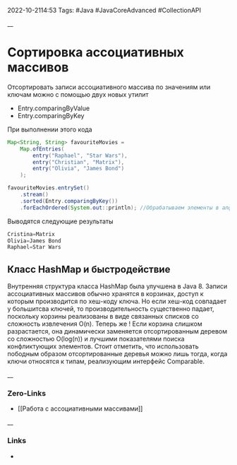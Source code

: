 2022-10-2114:53
Tags: #Java #JavaCoreAdvanced #CollectionAPI 

__
# Сортировка ассоциативных массивов
Отсортировать записи ассоциативного массива по значениям или ключам можно с помощью двух новых утилит
- Entry.comparingByValue
- Entry.comparingByKey

При выполнении этого кода
```java
Map<String, String> favouriteMovies = 
	Map.ofEntries(
		entry("Raphael", "Star Wars"),
		entry("Christian", "Matrix"),
		entry("Olivia", "James Bond")
	);

favouriteMovies.entrySet()
	.stream()
	.sorted(Entry.comparingByKey())
	.forEachOrdered(System.out::println); //Обрабатываем элементы в алфамитном порядке
```
Выводятся следующие результаты
```java
Cristina=Matrix
Olivia=James Bond
Raphael=Star Wars
```

## Класс HashMap и быстродействие
Внутренняя структура класса HashMap была улучшена в Java 8. Записи ассоциативных массивов обычно хранятся в корзинах, доступ к которым производится по хеш-коду ключа. Но если хеш-код совпадает у большитсва ключей, то производительность существенно падает, поскольку корзины реализованы в виде связанных списков со сложность извлечения O(n). Теперь же ! Если корзина слишком разрастается, она динамически заменяется отсортированным деревом со сложностью O(log(n)) и лучшими показателями поиска конфликтующих элементов. Стоит отметить, что использовать пободным образом отсортированные деревья можно лишь тогда, когда ключи относятся к типам, реализующим интерфейс Comparable.

__
### Zero-Links
- [[Работа с ассоциативными массивами]]

__
### Links
- 

